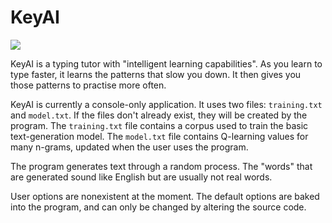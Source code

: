 # KeyAI
[![](https://tokei.rs/b1/github/kashparty/keyai)]()

KeyAI is a typing tutor with "intelligent learning capabilities". As you learn to type faster, it learns the patterns that slow you down. It then gives you those patterns to practise more often.

KeyAI is currently a console-only application. It uses two files: `training.txt` and `model.txt`. If the files don't already exist, they will be created by the program. The `training.txt` file contains a corpus used to train the basic text-generation model. The `model.txt` file contains Q-learning values for many n-grams, updated when the user uses the program.

The program generates text through a random process. The "words" that are generated sound like English but are usually not real words.

User options are nonexistent at the moment. The default options are baked into the program, and can only be changed by altering the source code.
